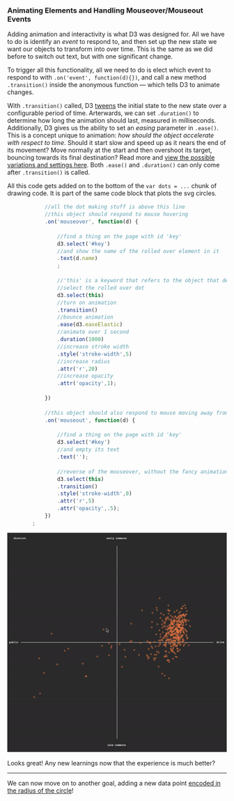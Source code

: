 ### Animating Elements and Handling Mouseover/Mouseout Events

Adding animation and interactivity is what D3 was designed for. All we have to do is identify an *event* to respond to, and then set up the new state we want our objects to transform into over time. This is the same as we did before to switch out text, but with one significant change.

To trigger all this functionality, all we need to do is elect which event to respond to with  `.on('event', function(d){})`, and call a new method `.transition()` inside the anonymous function — which tells D3 to animate changes. 

With `.transition()` called, D3 [tweens](https://en.wikipedia.org/wiki/Inbetweening) the initial state to the new state over a configurable period of time. Arterwards, we can set `.duration()` to determine how long the animation should last, measured in milliseconds. Additionally, D3 gives us the ability to set an *easing* parameter in `.ease()`. This is a concept unique to animation: *how should the object accelerate with respect to time*. Should it start slow and speed up as it nears the end of its movement? Move normally at the start and then overshoot its target, bouncing towards its final destination? Read more and [view the possible variations and settings here](https://bl.ocks.org/d3noob/1ea51d03775b9650e8dfd03474e202fe). Both `.ease()` and `.duration()` can only come after `.transition()` is called.

All this code gets added on to the bottom of the `var dots = ...` chunk of drawing code. It is part of the same code block that plots the svg circles.

```js
			//all the dot making stuff is above this line
			//this object should respond to mouse hovering
			.on('mouseover', function(d) {
				
				//find a thing on the page with id 'key'
				d3.select('#key')
				//and show the name of the rolled over element in it
				.text(d.name)
				;

				//'this' is a keyword that refers to the object that detected the event
				//select the rolled over dot
				d3.select(this)
				//turn on animation	
				.transition()
				//bounce animation
				.ease(d3.easeElastic)
				//animate over 1 second
				.duration(1000)
				//increase stroke width
				.style('stroke-width',5)
				//increase radius
				.attr('r',20)
				//increase opacity
				.attr('opacity',1);
		
			})

			//this object should also respond to mouse moving away from it
			.on('mouseout', function(d) {

				//find a thing on the page with id 'key'
				d3.select('#key')
				//and empty its text
				.text('');

				//reverse of the mouseover, without the fancy animation
				d3.select(this)
				.transition()
				.style('stroke-width',0)
				.attr('r',5)
				.attr('opacity',.5);
			})
		;
```
![mouseover](animate.gif)

Looks great! Any new learnings now that the experience is much better?

-----

We can now move on to another goal, adding a new data point [encoded in the radius of the circle](money.md)! 
